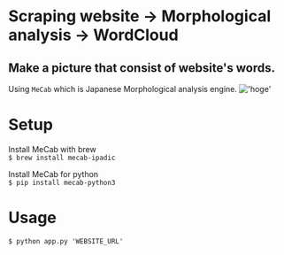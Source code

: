 # Scraping website → Morphological analysis → WordCloud
  
## Make a picture that consist of website's words.  
  
Using `MeCab` which is Japanese Morphological analysis engine.
!['hoge'](https://i.imgur.com/pr4ij7m.png)

# Setup  
Install MeCab with brew  
`$ brew install mecab-ipadic` 
  
Install MeCab for python  
`$ pip install mecab-python3`  


# Usage  
`$ python app.py 'WEBSITE_URL'`
